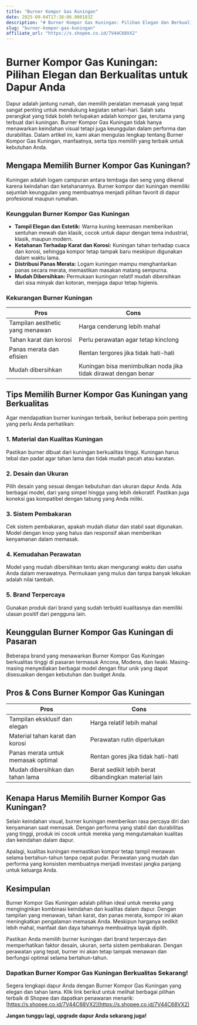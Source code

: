 ```yaml
---
title: "Burner Kompor Gas Kuningan"
date: 2025-09-04T17:38:06.000183Z
description: "# Burner Kompor Gas Kuningan: Pilihan Elegan dan Berkualitas untuk Dapur Anda..."
slug: "burner-kompor-gas-kuningan"
affiliate_url: "https://s.shopee.co.id/7V44C68VX2"
---
```

# Burner Kompor Gas Kuningan: Pilihan Elegan dan Berkualitas untuk Dapur Anda

Dapur adalah jantung rumah, dan memilih peralatan memasak yang tepat sangat penting untuk mendukung kegiatan sehari-hari. Salah satu perangkat yang tidak boleh terlupakan adalah kompor gas, terutama yang terbuat dari kuningan. Burner Kompor Gas Kuningan tidak hanya menawarkan keindahan visual tetapi juga keunggulan dalam performa dan durabilitas. Dalam artikel ini, kami akan mengulas lengkap tentang Burner Kompor Gas Kuningan, manfaatnya, serta tips memilih yang terbaik untuk kebutuhan Anda.

## Mengapa Memilih Burner Kompor Gas Kuningan?

Kuningan adalah logam campuran antara tembaga dan seng yang dikenal karena keindahan dan ketahanannya. Burner kompor dari kuningan memiliki sejumlah keunggulan yang membuatnya menjadi pilihan favorit di dapur profesional maupun rumahan.

### Keunggulan Burner Kompor Gas Kuningan

- **Tampil Elegan dan Estetik:** Warna kuning keemasan memberikan sentuhan mewah dan klasik, cocok untuk dapur dengan tema industrial, klasik, maupun modern.
- **Ketahanan Terhadap Karat dan Korosi:** Kuningan tahan terhadap cuaca dan korosi, sehingga kompor tetap tampak baru meskipun digunakan dalam waktu lama.
- **Distribusi Panas Merata:** Logam kuningan mampu menghantarkan panas secara merata, memastikan masakan matang sempurna.
- **Mudah Dibersihkan:** Permukaan kuningan relatif mudah dibersihkan dari sisa minyak dan kotoran, menjaga dapur tetap higienis.

### Kekurangan Burner Kuningan

| Pros                                           | Cons                                |
|------------------------------------------------|-------------------------------------|
| Tampilan aesthetic yang menawan               | Harga cenderung lebih mahal        |
| Tahan karat dan korosi                        | Perlu perawatan agar tetap kinclong |
| Panas merata dan efisien                       | Rentan tergores jika tidak hati-hati |
| Mudah dibersihkan                             | Kuningan bisa menimbulkan noda jika tidak dirawat dengan benar |

## Tips Memilih Burner Kompor Gas Kuningan yang Berkualitas

Agar mendapatkan burner kuningan terbaik, berikut beberapa poin penting yang perlu Anda perhatikan:

### 1. Material dan Kualitas Kuningan
Pastikan burner dibuat dari kuningan berkualitas tinggi. Kuningan harus tebal dan padat agar tahan lama dan tidak mudah pecah atau karatan.

### 2. Desain dan Ukuran
Pilih desain yang sesuai dengan kebutuhan dan ukuran dapur Anda. Ada berbagai model, dari yang simpel hingga yang lebih dekoratif. Pastikan juga koneksi gas kompatibel dengan tabung yang Anda miliki.

### 3. Sistem Pembakaran
Cek sistem pembakaran, apakah mudah diatur dan stabil saat digunakan. Model dengan knop yang halus dan responsif akan memberikan kenyamanan dalam memasak.

### 4. Kemudahan Perawatan
Model yang mudah dibersihkan tentu akan mengurangi waktu dan usaha Anda dalam merawatnya. Permukaan yang mulus dan tanpa banyak lekukan adalah nilai tambah.

### 5. Brand Terpercaya
Gunakan produk dari brand yang sudah terbukti kualitasnya dan memiliki ulasan positif dari pengguna lain.

## Keunggulan Burner Kompor Gas Kuningan di Pasaran

Beberapa brand yang menawarkan Burner Kompor Gas Kuningan berkualitas tinggi di pasaran termasuk Ancona, Modena, dan Iwaki. Masing-masing menyediakan berbagai model dengan fitur unik yang dapat disesuaikan dengan kebutuhan dan budget Anda.

## Pros & Cons Burner Kompor Gas Kuningan

| **Pros**                                          | **Cons**                                 |
|---------------------------------------------------|------------------------------------------|
| Tampilan eksklusif dan elegan                   | Harga relatif lebih mahal             |
| Material tahan karat dan korosi                | Perawatan rutin diperlukan            |
| Panas merata untuk memasak optimal             | Rentan gores jika tidak hati-hati     |
| Mudah dibersihkan dan tahan lama               | Berat sedikit lebih berat dibandingkan material lain  |

## Kenapa Harus Memilih Burner Kompor Gas Kuningan?

Selain keindahan visual, burner kuningan memberikan rasa percaya diri dan kenyamanan saat memasak. Dengan performa yang stabil dan durabilitas yang tinggi, produk ini cocok untuk mereka yang mengutamakan kualitas dan keindahan dalam dapur.

Apalagi, kualitas kuningan memastikan kompor tetap tampil menawan selama bertahun-tahun tanpa cepat pudar. Perawatan yang mudah dan performa yang konsisten membuatnya menjadi investasi jangka panjang untuk keluarga Anda.

## Kesimpulan

Burner Kompor Gas Kuningan adalah pilihan ideal untuk mereka yang menginginkan kombinasi keindahan dan kualitas dalam dapur. Dengan tampilan yang menawan, tahan karat, dan panas merata, kompor ini akan meningkatkan pengalaman memasak Anda. Meskipun harganya sedikit lebih mahal, manfaat dan daya tahannya membuatnya layak dipilih.

Pastikan Anda memilih burner kuningan dari brand terpercaya dan memperhatikan faktor desain, ukuran, serta sistem pembakaran. Dengan perawatan yang tepat, burner ini akan tetap tampak menawan dan berfungsi optimal selama bertahun-tahun.

### Dapatkan Burner Kompor Gas Kuningan Berkualitas Sekarang!

Segera lengkapi dapur Anda dengan Burner Kompor Gas Kuningan yang elegan dan tahan lama. Klik link berikut untuk melihat berbagai pilihan terbaik di Shopee dan dapatkan penawaran menarik: [https://s.shopee.co.id/7V44C68VX2](https://s.shopee.co.id/7V44C68VX2)

**Jangan tunggu lagi, upgrade dapur Anda sekarang juga!**